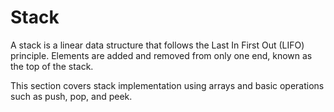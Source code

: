 # Stack

A stack is a linear data structure that follows the Last In First Out (LIFO) principle. Elements are added and removed from only one end, known as the top of the stack.

This section covers stack implementation using arrays and basic operations such as push, pop, and peek.

